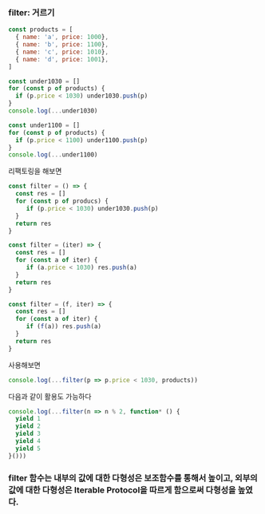 ### filter: 거르기

```js
const products = [
  { name: 'a', price: 1000},
  { name: 'b', price: 1100},
  { name: 'c', price: 1010},
  { name: 'd', price: 1001},
]
```

```js
const under1030 = []
for (const p of products) {
  if (p.price < 1030) under1030.push(p)
}
console.log(...under1030)

const under1100 = []
for (const p of products) {
  if (p.price < 1100) under1100.push(p)
}
console.log(...under1100)
```

리팩토링을 해보면
```js
const filter = () => {
  const res = []
  for (const p of producs) {
     if (p.price < 1030) under1030.push(p)
  }
  return res
}
```

```js
const filter = (iter) => {
  const res = []
  for (const a of iter) {
     if (a.price < 1030) res.push(a)
  }
  return res
}
```

```js
const filter = (f, iter) => {
  const res = []
  for (const a of iter) {
     if (f(a)) res.push(a)
  }
  return res
}
```

사용해보면

```js
console.log(...filter(p => p.price < 1030, products))
```

다음과 같이 활용도 가능하다
```js
console.log(...filter(n => n % 2, function* () {
  yield 1
  yield 2
  yield 3
  yield 4
  yield 5
}()))
```

### filter 함수는 내부의 값에 대한 다형성은 보조함수를 통해서 높이고, 외부의 값에 대한 다형성은 Iterable Protocol을 따르게 함으로써 다형성을 높였다.